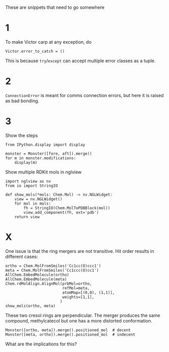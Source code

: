These are snippets that need to go somewhere
# 1

To make Victor carp at any exception, do

    Victor.error_to_catch = ()
    
This is because `try`/`except` can accept multiple error classes as a tuple.

# 2

`ConnectionError` is meant for comms connection errors, but here it is raised as bad bonding.

# 3

Show the steps

    from IPython.display import display
    
    monster = Monster([fore, aft]).merge()
    for m in monster.modifications:
        display(m)
        
Show multiple RDKit mols in nglview

    import nglview as nv
    from io import StringIO

    def show_mols(*mols: Chem.Mol) -> nv.NGLWidget:
        view = nv.NGLWidget()
        for mol in mols:
            fh = StringIO(Chem.MolToPDBBlock(mol))
            view.add_component(fh, ext='pdb')
        return view

# X

One issue is that the ring mergers are not transitive.
Hit order results in different cases:

    ortho = Chem.MolFromSmiles('Cc1cc(O)ccc1')
    meta = Chem.MolFromSmiles('Cc1ccc(O)cc1')
    AllChem.EmbedMolecule(ortho)
    AllChem.EmbedMolecule(meta)
    Chem.rdMolAlign.AlignMol(prbMol=ortho,
                             refMol=meta,
                             atomMap=[(0,0), (1,1)],
                             weights=[1,1],
                            )
    show_mols(ortho, meta)
    
These two cresol rings are perpendicular. The merger produces the same compound, methylcatecol
but one has a more distorted conformation.

    Monster([ortho, meta]).merge().positioned_mol  # decent
    Monster([meta, ortho]).merge().positioned_mol  # indecent
    
What are the implications for this?